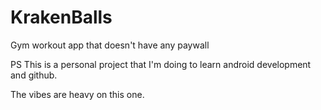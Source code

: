 # KrakenBalls
Gym workout app that doesn't have any paywall


PS
This is a personal project that I'm doing to learn android development and github.

The vibes are heavy on this one.
